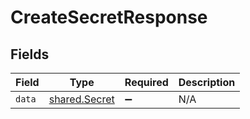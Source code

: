 # CreateSecretResponse


## Fields

| Field                                                 | Type                                                  | Required                                              | Description                                           |
| ----------------------------------------------------- | ----------------------------------------------------- | ----------------------------------------------------- | ----------------------------------------------------- |
| `data`                                                | [shared.Secret](../../../sdk/models/shared/secret.md) | :heavy_minus_sign:                                    | N/A                                                   |